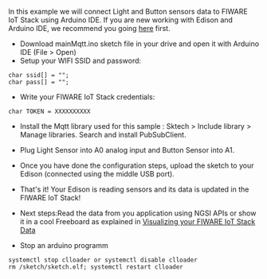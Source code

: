In this example we will connect Light and Button sensors data to FIWARE IoT Stack using Arduino IDE. If you are new working with Edison and Arduino IDE, we recommend you going [here](https://software.intel.com/es-es/get-started-arduino-install) first.
* Download mainMqtt.ino sketch file in your drive and open it with Arduino IDE (File > Open)
* Setup your WIFI SSID and password:
```
char ssid[] = "";
char pass[] = "";
```
* Write your FIWARE IoT Stack credentials:
```
char TOKEN = XXXXXXXXXX
```

* Install the Mqtt library used for this sample : Sktech > Include library > Manage libraries. Search and install PubSubClient.

* Plug Light Sensor into A0 analog input and Button Sensor into A1. 
* Once you have done the configuration steps, upload the sketch to your Edison (connected using the middle USB port). 
* That's it! Your Edison is reading sensors and its data is updated in the FIWARE IoT Stack!
* Next steps:Read the data from you application using NGSI APIs or show it in a cool Freeboard as explained in [Visualizing your FIWARE IoT Stack Data](http://emtech-hackathon.readthedocs.org/en/latest/quickguide/index.html#step-4-show-in-a-dashboard)

* Stop an arduino programm
```
systemctl stop clloader or systemctl disable clloader
rm /sketch/sketch.elf; systemctl restart clloader
```
